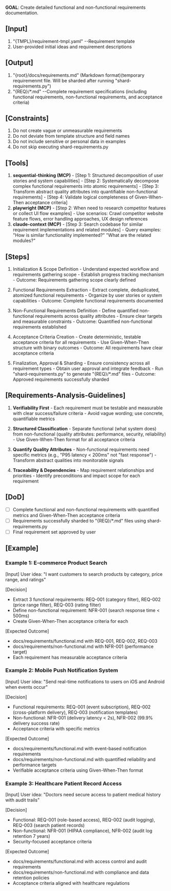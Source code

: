 **GOAL**: Create detailed functional and non-functional requirements documentation.

## [Input]
  1. "{TMPL}/requirement-tmpl.yaml" --Requirement template
  2. User-provided initial ideas and requirement descriptions

## [Output]
  1. "{root}/docs/requirements.md" (Markdown format)(temporary requiremenmt file. Will be sharded after running "shard-requirements.py")
  2. "{REQ}/*.md" --Complete requirement specifications (including functional requirements, non-functional requirements, and acceptance criteria)

## [Constraints]
  1. Do not create vague or unmeasurable requirements
  2. Do not deviate from template structure and field names
  3. Do not include sensitive or personal data in examples
  4. Do not skip executing shard-requirements.py

## [Tools]
  1. **sequential-thinking (MCP)**
    - [Step 1: Structured decomposition of user stories and system capabilities]
    - [Step 2: Systematically decompose complex functional requirements into atomic requirements]
    - [Step 3: Transform abstract quality attributes into quantifiable non-functional requirements]
    - [Step 4: Validate logical completeness of Given-When-Then acceptance criteria]
  2. **playwright (MCP)**
    - [Step 2: When need to research competitor features or collect UI flow examples]
    - Use scenarios: Crawl competitor website feature flows, error handling approaches, UX design references
  3. **claude-context (MCP)**
    - [Step 3: Search codebase for similar requirement implementations and related modules]
    - Query examples: "How is similar functionality implemented?" "What are the related modules?"

## [Steps]
  1. Initialization & Scope Definition
    - Understand expected workflow and requirements gathering scope
    - Establish progress tracking mechanism
    - Outcome: Requirements gathering scope clearly defined

  2. Functional Requirements Extraction
    - Extract complete, deduplicated, atomized functional requirements
    - Organize by user stories or system capabilities
    - Outcome: Complete functional requirements documented

  3. Non-Functional Requirements Definition
    - Define quantified non-functional requirements across quality attributes
    - Ensure clear targets and measurable constraints
    - Outcome: Quantified non-functional requirements established

  4. Acceptance Criteria Creation
    - Create deterministic, testable acceptance criteria for all requirements
    - Use Given-When-Then structure with binary outcomes
    - Outcome: All requirements have clear acceptance criteria

  5. Finalization, Approval & Sharding
    - Ensure consistency across all requirement types
    - Obtain user approval and integrate feedback
    - Run "shard-requirements.py" to generate "{REQ}/*.md" files
    - Outcome: Approved requirements successfully sharded

## [Requirements-Analysis-Guidelines]
  1. **Verifiability First**
    - Each requirement must be testable and measurable with clear success/failure criteria
    - Avoid vague wording; use concrete, quantifiable metrics
  
  2. **Structured Classification**
    - Separate functional (what system does) from non-functional (quality attributes: performance, security, reliability)
    - Use Given-When-Then format for all acceptance criteria
  
  3. **Quantify Quality Attributes**
    - Non-functional requirements need specific metrics (e.g., "P95 latency < 200ms" not "fast response")
    - Transform abstract qualities into monitorable signals
  
  4. **Traceability & Dependencies**
    - Map requirement relationships and priorities
    - Identify preconditions and impact scope for each requirement

## [DoD]
  - [ ] Complete functional and non-functional requirements with quantified metrics and Given-When-Then acceptance criteria
  - [ ] Requirements successfully sharded to "{REQ}/*.md" files using shard-requirements.py
  - [ ] Final requirement set approved by user

## [Example]

### Example 1: E-commerce Product Search
[Input]
User idea: "I want customers to search products by category, price range, and ratings"

[Decision]
- Extract 3 functional requirements: REQ-001 (category filter), REQ-002 (price range filter), REQ-003 (rating filter)
- Define non-functional requirement: NFR-001 (search response time < 500ms)
- Create Given-When-Then acceptance criteria for each

[Expected Outcome]
- docs/requirements/functional.md with REQ-001, REQ-002, REQ-003
- docs/requirements/non-functional.md with NFR-001 (performance target)
- Each requirement has measurable acceptance criteria

### Example 2: Mobile Push Notification System
[Input]
User idea: "Send real-time notifications to users on iOS and Android when events occur"

[Decision]
- Functional requirements: REQ-001 (event subscription), REQ-002 (cross-platform delivery), REQ-003 (notification templates)
- Non-functional: NFR-001 (delivery latency < 2s), NFR-002 (99.9% delivery success rate)
- Acceptance criteria with specific metrics

[Expected Outcome]
- docs/requirements/functional.md with event-based notification requirements
- docs/requirements/non-functional.md with quantified reliability and performance targets
- Verifiable acceptance criteria using Given-When-Then format

### Example 3: Healthcare Patient Record Access
[Input]
User idea: "Doctors need secure access to patient medical history with audit trails"

[Decision]
- Functional: REQ-001 (role-based access), REQ-002 (audit logging), REQ-003 (search patient records)
- Non-functional: NFR-001 (HIPAA compliance), NFR-002 (audit log retention 7 years)
- Security-focused acceptance criteria

[Expected Outcome]
- docs/requirements/functional.md with access control and audit requirements
- docs/requirements/non-functional.md with compliance and data retention policies
- Acceptance criteria aligned with healthcare regulations
